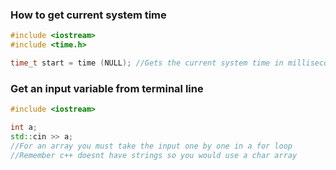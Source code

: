 ### How to get current system time

```c++
#include <iostream>
#include <time.h>

time_t start = time (NULL); //Gets the current system time in milliseconds
```

### Get an input variable from terminal line

```c++
#include <iostream>

int a;
std::cin >> a;
//For an array you must take the input one by one in a for loop
//Remember c++ doesnt have strings so you would use a char array
```

